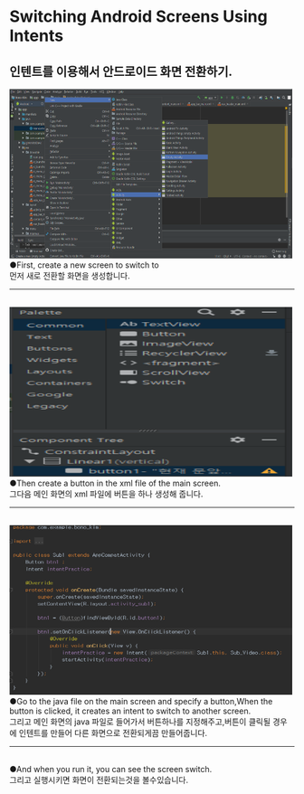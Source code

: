 # Switching Android Screens Using Intents
## 인텐트를 이용해서 안드로이드 화면 전환하기.
<img width="500" height="300" src="https://github.com/Bono-kim/Switch-Android-screen/blob/master/12.PNG"/>
●First, create a new screen to switch to
<br>
먼저 새로 전환할 화면을 생성합니다.
<hr><br>
<img width="500" height="300" src="https://github.com/Bono-kim/Switch-Android-screen/blob/master/13.PNG"/>
●Then create a button in the xml file of the main screen.
<br>
그다음 메인 화면의 xml 파일에 버튼을 하나 생성해 줍니다.
<hr><br>
<img width="500" height="300" src="https://github.com/Bono-kim/Switch-Android-screen/blob/master/14.PNG"/>
●Go to the java file on the main screen and specify a button,When the button is clicked, it creates an intent to switch to another screen.
<br>
그리고 메인 화면의 java 파일로 들어가서 버튼하나를 지정해주고,버튼이 클릭될 경우에 인텐트를 만들어 다른 화면으로 전환되게끔 만들어줍니다.
<hr><br>
●And when you run it, you can see the screen switch.
<br>
그리고 실행시키면 화면이 전환되는것을 볼수있습니다.
